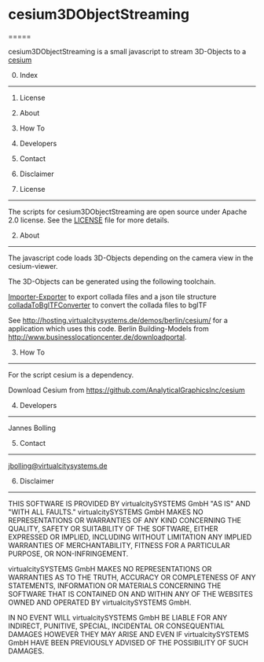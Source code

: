 # cesium3DObjectStreaming
=====

cesium3DObjectStreaming is a small javascript to stream 3D-Objects to a [cesium](http://cesiumjs.org/)


0. Index
--------

1. License
2. About
4. How To
5. Developers
6. Contact
7. Disclaimer


1. License
----------

The scripts for cesium3DObjectStreaming are open source under Apache 2.0 license.
See the [LICENSE](https://github.com/virtualcitySYSTEMS/cesium3DObjectStreaming/blob/master/LICENSE) file for more details. 


2. About
----------

The javascript code loads 3D-Objects depending on the camera view in the cesium-viewer.   


The 3D-Objects can be generated using the following toolchain. 

[Importer-Exporter](https://github.com/virtualcitySYSTEMS/importer-exporter) to export collada files and a json tile structure
[colladaToBglTFConverter](https://github.com/virtualcitySYSTEMS/colladaToBglTFConverter) to convert the collada files to bglTF

See http://hosting.virtualcitysystems.de/demos/berlin/cesium/ for a application which uses this code. 
Berlin Building-Models from http://www.businesslocationcenter.de/downloadportal.


3. How To
----------

For the script cesium is a dependency.

Download Cesium from https://github.com/AnalyticalGraphicsInc/cesium


4. Developers
-------------

Jannes Bolling


5. Contact
----------

jbolling@virtualcitysystems.de


6. Disclaimer
--------------

THIS SOFTWARE IS PROVIDED BY virtualcitySYSTEMS GmbH "AS IS" AND "WITH ALL 
FAULTS." virtualcitySYSTEMS GmbH MAKES NO REPRESENTATIONS OR WARRANTIES OF 
ANY KIND CONCERNING THE QUALITY, SAFETY OR SUITABILITY OF THE SOFTWARE,
EITHER EXPRESSED OR IMPLIED, INCLUDING WITHOUT LIMITATION ANY IMPLIED 
WARRANTIES OF MERCHANTABILITY, FITNESS FOR A PARTICULAR PURPOSE, OR 
NON-INFRINGEMENT.

virtualcitySYSTEMS GmbH MAKES NO REPRESENTATIONS OR WARRANTIES AS TO THE
TRUTH, ACCURACY OR COMPLETENESS OF ANY STATEMENTS, INFORMATION OR MATERIALS
CONCERNING THE SOFTWARE THAT IS CONTAINED ON AND WITHIN ANY OF THE 
WEBSITES OWNED AND OPERATED BY virtualcitySYSTEMS GmbH.

IN NO EVENT WILL virtualcitySYSTEMS GmbH BE LIABLE FOR ANY INDIRECT, 
PUNITIVE, SPECIAL, INCIDENTAL OR CONSEQUENTIAL DAMAGES HOWEVER THEY MAY
ARISE AND EVEN IF virtualcitySYSTEMS GmbH HAVE BEEN PREVIOUSLY ADVISED OF
THE POSSIBILITY OF SUCH DAMAGES.
